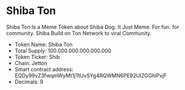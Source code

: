 # Shiba Ton

Shiba Ton Is a Meme Token about Shiba Dog. It Just Meme. For fun. for community. Shiba Build on Ton Network to viral Community.

* Token Name: Shiba Ton
* Total Supply: 100.000.000.000.000.000
* Token Ticker: Shib
* Chain: Jetton
* Smart contract address: EQDy99vZ3fwqmWyMt1jTtUvSYg4RQWMN6PE92UIZGGhlPxjF
* Decimals: 9
